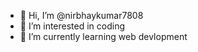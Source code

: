 - 👋 Hi, I’m @nirbhaykumar7808
- 👀 I’m interested in coding
- 🌱 I’m currently learning web devlopment

<!---
nirbhaykumar7808/nirbhaykumar7808 is a ✨ special ✨ repository because its `README.md` (this file) appears on your GitHub profile.
You can click the Preview link to take a look at your changes.
--->
